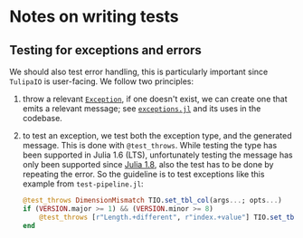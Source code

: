 # Notes on writing tests

## Testing for exceptions and errors

We should also test error handling, this is particularly important
since `TulipaIO` is user-facing.  We follow two principles:

1. throw a relevant [`Exception`][1], if one doesn't exist, we can
   create one that emits a relevant message; see [`exceptions.jl`][2]
   and its uses in the codebase.

2. to test an exception, we test both the exception type, and the
   generated message.  This is done with `@test_throws`.  While
   testing the type has been supported in Julia 1.6 (LTS),
   unfortunately testing the message has only been supported since
   [Julia 1.8][3], also the test has to be done by repeating the
   error.  So the guideline is to test exceptions like this example
   from `test-pipeline.jl`:

   ```julia
   @test_throws DimensionMismatch TIO.set_tbl_col(args...; opts...)
   if (VERSION.major >= 1) && (VERSION.minor >= 8)
       @test_throws [r"Length.+different", r"index.+value"] TIO.set_tbl_col(args...; opts...)
   end
   ```

[1]: https://docs.julialang.org/en/v1/manual/control-flow/#Exception-Handling
[2]: https://github.com/TulipaEnergy/TulipaIO.jl/blob/main/src/exceptions.jl
[3]: https://docs.julialang.org/en/v1/stdlib/Test/#Test.@test_throws
